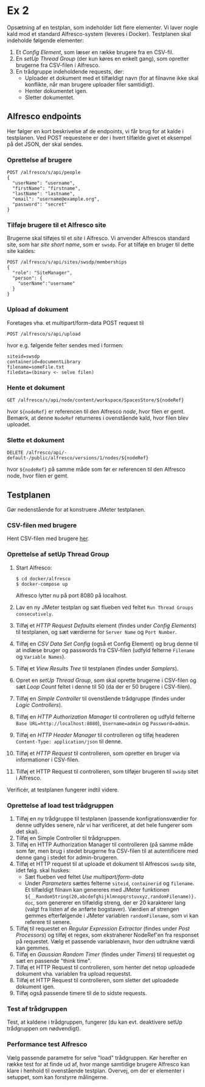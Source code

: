 # Ex 2

Opsætning af en testplan, som indeholder lidt flere elementer. Vi laver nogle kald 
mod et standard Alfresco-system (leveres i Docker). Testplanen skal indeholde følgende 
elementer:

1. Et _Config Element_, som læser en række brugere fra en CSV-fil.
1. En _setUp Thread Group_ (der kun køres en enkelt gang), som opretter brugerne fra 
   CSV-filen i Alfresco.
1. En trådgruppe indeholdende requests, der:
    * Uploader et dokument med et tilfældigt navn (for at filnavne ikke skal 
      konflikte, når man brugere uploader filer samtidigt).
    * Henter dokumentet igen.
    * Sletter dokumentet.

## Alfresco endpoints

Her følger en kort beskrivelse af de endpoints, vi får brug for at kalde i testplanen. Ved 
POST requestene er der i hvert tilfælde givet et eksempel på det JSON, der skal sendes.

### Oprettelse af brugere

```
POST /alfresco/s/api/people
{
  "userName": "username",
  "firstName": "firstname",
  "lastName": "lastname",
  "email": "username@example.org",
  "password": "secret"
}
```

### Tilføje brugere til et Alfresco site

Brugerne skal tilføjes til et _site_ i Alfresco. Vi anvender Alfrescos standard site, som 
har _site short name_, som er `swsdp`. For at tilføje en bruger til dette site kaldes:
```
POST /alfresco/s/api/sites/swsdp/memberships
{
  "role": "SiteManager",
  "person": {
  	"userName":"username"
  }
}
```

### Upload af dokument

Foretages vha. et multipart/form-data POST request til
```
POST /alfresco/s/api/upload
```
hvor e.g. følgende felter sendes med i formen:
```
siteid=swsdp
containerid=documentLibrary
filename=someFile.txt
filedata=(binary <- selve filen)
```

### Hente et dokument

```
GET /alfresco/s/api/node/content/workspace/SpacesStore/${nodeRef}
```

hvor `${nodeRef}` er referencen til den Alfresco _node_, hvor filen er gemt. 
Bemærk, at denne `NodeRef` returneres i ovenstående kald, hvor filen blev uploadet.

### Slette et dokument

```
DELETE /alfresco/api/-default-/public/alfresco/versions/1/nodes/${nodeRef}
```

hvor `${nodeRef}` på samme måde som før er referencen til den Alfresco node, 
hvor filen er gemt. 

## Testplanen

Gør nedenstående for at konstruere JMeter testplanen.

### CSV-filen med brugere

Hent CSV-filen med brugere [her](../jmeter/users.csv).

### Oprettelse af setUp Thread Group
1.  Start Alfresco:

    ```
    $ cd docker/alfresco
    $ docker-compose up
    ```

    Alfresco lytter nu på port 8080 på localhost.

1.  Lav en ny JMeter testplan og sæt flueben ved feltet `Run Thread Groups consecutively`.
1.  Tilføj et _HTTP Request Defaults_ element (findes under _Config Elements_) til 
    testplanen, og sæt værdierne for `Server Name` og `Port Number`.
1.  Tilføj en _CSV Data Set Config_ (også et Config Element) og brug denne til at 
    indlæse bruger og passwords 
    fra CSV-filen (udfyld felterne `Filename` og `Variable Names`).
1.  Tilføj et _View Results Tree_ til testplanen (findes under _Samplers_).
1.  Opret en _setUp Thread Group_, som skal oprette brugerne i CSV-filen og sæt 
    _Loop Count_ feltet i denne til 50 (da der er 50 brugere i CSV-filen).
1.  Tilføj en _Simple Controller_ til ovenstående trådgruppe (findes under 
    _Logic Controllers_).
1.  Tilføj en _HTTP Authorization Manager_ til controlleren og udfyld felterne 
    `Base URL=http://localhost:8080`), `Username=admin` og `Password=admin`.
1.  Tilføj en _HTTP Header Manager_ til controlleren og tilføj headeren 
    `Content-Type: application/json` til denne.
1.  Tilføj et _HTTP Request_ til controlleren, som opretter en bruger via informationer 
    i CSV-filen.
1.  Tilføj et HTTP Request til controlleren, som tilføjer brugeren til `swsdp` sitet 
    i Alfresco.

Verificér, at testplanen fungerer indtil videre.

### Oprettelse af load test trådgruppen

1.  Tilføj en ny trådgruppe til testplanen (passende konfigrationsværdier for denne 
    udfyldes senere, når vi har verificeret, at det hele fungerer som det skal).
1.  Tilføj en Simple Controller til trådgruppen.
1.  Tilføj en HTTP Authorization Manager til controlleren (på samme måde som før, 
    men brug i stedet brugerne fra CSV-filen til at autentificere med denne gang i 
    stedet for admin-brugeren.
1.  Tilføj et HTTP request til at uploade et dokument til Alfrescos `swsdp` site, idet 
    følg. skal huskes:
    * Sæt flueben ved feltet _Use multipart/form-data_
    * Under _Parameters_ sættes felterne `siteid`, `containerid` og `filename`. Et 
      tilfældigt filnavn kan genereres med JMeter funktionen 
      `${__RandomString(20,abcdefghijklmnopqrstuvxyz,randomFilename)}.doc`, som 
      genererer en tilfældig streng, der er 20 karakterer lang (valgt fra listen af de 
      anførte bogstaver). Værdien af strengen gemmes efterfølgende i JMeter variablen 
      `randomFilename`, som vi kan referere til senere.
1.  Tilføj til requestet en _Regular Expression Extractor_ (findes under _Post Processors_) 
    og tilføj et regex, som ekstraherer NodeRef'en fra responset på requestet. Vælg et 
    passende variablenavn, hvor den udtrukne værdi kan gemmes.
1.  Tilføj en _Gaussian Random Timer_ (findes under _Timers_) til requestet og sæt en 
    passende "think time".
1.  Tilføj et HTTP Request til controlleren, som henter det netop uploadede dokument vha. 
    variablen fra upload requestst.
1.  Tilføj et HTTP Request til controlleren, som sletter det uploadede dokument igen.
1.  Tilføj også passende timere til de to sidste requests.

### Test af trådgruppen

Test, at kaldene i trådgruppen, fungerer (du kan evt. deaktivere setUp trådgruppen 
om nødvendigt).

### Performance test Alfresco

Vælg passende parametre for selve "load" trådgruppen. Kør herefter en række test for at 
finde ud af, hvor mange samtidige brugere Alfresco kan klare i henhold til ovenstående 
testplan. Overvej, om der er elementer i setuppet, som kan forstyrre målingerne.